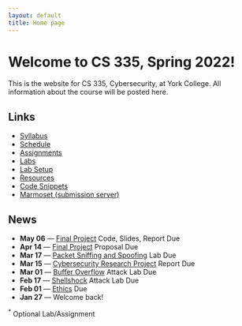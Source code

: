 ```yaml
---
layout: default
title: Home page
---
```

# Welcome to CS 335, Spring 2022!

This is the website for CS 335, Cybersecurity, at York College. All information about the course will be posted here.

## Links

* [Syllabus](syllabus/index.html)
* [Schedule](schedule/index.html)
* [Assignments](assignments/index.html)
* [Labs](labs/index.html)
* [Lab Setup](labs/setup.html)
* [Resources](resources/index.html)
* [Code Snippets](code/index.html)
* [Marmoset (submission server)](https://cs.ycp.edu/marmoset)

## News

<!--
* **May 06** &mdash; [Public-Key Infrastructure (PKI)](labs/pki.html) Lab Due *
* **Apr 29** &mdash; [SQL Injection Attack](labs/sql_attack.html) Lab Due
* **Apr 20** &mdash; [Cross-Site Scripting Attack](labs/xss_attack.html) Lab Due
* **Apr 08** &mdash; [Cross-Site Request Forgery Attack](labs/csrf_attack.html) Lab Due
* **Mar 30** &mdash; [Attacks on Local DNS](labs/dns_attack.html) Lab Due
* **Mar 21** &mdash; [Attacks on TCP](labs/tcp_attack.html) Lab Due
* **Mar 16** &mdash; [Packet Sniffing and Spoofing](labs/sniff_spoof.html) Lab Due
-->
* **May 06** &mdash; [Final Project](assignments/project.html) Code, Slides, Report Due
* **Apr 14** &mdash; [Final Project](assignments/project.html) Proposal Due
* **Mar 17** &mdash; [Packet Sniffing and Spoofing](labs/sniff_spoof.html) Lab Due
* **Mar 15** &mdash; [Cybersecurity Research Project](assignments/cybercrime.html) Report Due
* **Mar 01** &mdash; [Buffer Overflow](labs/buffer_overflow.html) Attack Lab Due
* **Feb 17** &mdash; [Shellshock](labs/shellshock.html) Attack Lab Due
* **Feb 01** &mdash; [Ethics](assignments/ethics.html) Due
* **Jan 27** &mdash; Welcome back!

<sup>*</sup> Optional Lab/Assignment

